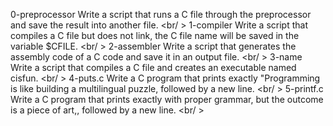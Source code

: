 0-preprocessor Write a script that runs a C file through the preprocessor and save the result into another file. <br/ >
1-compiler Write a script that compiles a C file but does not link, the C file name will be saved in the variable $CFILE. <br/ >
2-assembler Write a script that generates the assembly code of a C code and save it in an output file. <br/ >
3-name Write a script that compiles a C file and creates an executable named cisfun. <br/ >
4-puts.c Write a C program that prints exactly "Programming is like building a multilingual puzzle, followed by a new line. <br/ >
5-printf.c Write a C program that prints exactly with proper grammar, but the outcome is a piece of art,, followed by a new line. <br/ >
